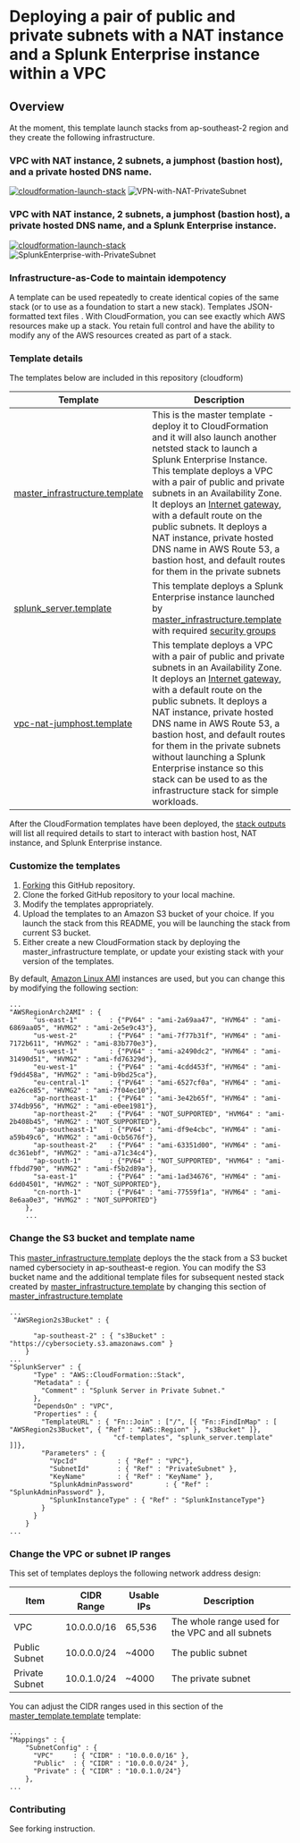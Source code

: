 # Deploying a pair of public and private subnets with a NAT instance and a Splunk Enterprise instance within a VPC 



## Overview

At the moment, this template launch stacks from ap-southeast-2 region and they create the following infrastructure.

### VPC with NAT instance, 2 subnets, a jumphost (bastion host), and a private hosted DNS name.
[![cloudformation-launch-stack](diagrams/stack-launch.png)](https://console.aws.amazon.com/cloudformation/home?region=ap-southeast-2#/stacks/new?stackName=SplunkEnterprisePrivate&templateURL=http://cybersociety.s3.amazonaws.com/cf-templates/vpc-nat-jumphost.template)
![VPN-with-NAT-PrivateSubnet](diagrams/vpc-nat-jumphost-designer.png)

### VPC with NAT instance, 2 subnets, a jumphost (bastion host), a private hosted DNS name, and a Splunk Enterprise instance.
[![cloudformation-launch-stack](diagrams/stack-launch.png)](https://console.aws.amazon.com/cloudformation/home?region=ap-southeast-2#/stacks/new?stackName=SplunkEnterprisePrivate&templateURL=https://cybersociety.s3.amazonaws.com/cf-templates/master_infrastructure.template)  
![SplunkEnterprise-with-PrivateSubnet](diagrams/master_infrastructure-designer.png)


### Infrastructure-as-Code to maintain idempotency

A template can be used repeatedly to create identical copies of the same stack (or to use as a foundation to start a new stack).  Templates JSON-formatted text files . With CloudFormation, you can see exactly which AWS resources make up a stack. You retain full control and have the ability to modify any of the AWS resources created as part of a stack. 


### Template details

The templates below are included in this repository (cloudform)

| Template | Description |
| --- | --- | 
| [master_infrastructure.template](templates/master_infrastructure.template) | This is the master template - deploy it to CloudFormation and it will also launch another netsted stack to launch a Splunk Enterprise Instance. This template deploys a VPC with a pair of public and private subnets in an Availability Zone. It deploys an [Internet gateway](http://docs.aws.amazon.com/AmazonVPC/latest/UserGuide/VPC_Internet_Gateway.html), with a default route on the public subnets. It deploys a NAT instance, private hosted DNS name in AWS Route 53, a bastion host, and default routes for them in the private subnets|
| [splunk_server.template](templates/splunk_server.template) | This template deploys a Splunk Enterprise instance launched by [master_infrastructure.template](templates/master_infrastructure.template) with required [security groups](http://docs.aws.amazon.com/AmazonVPC/latest/UserGuide/VPC_SecurityGroups.html)|
| [vpc-nat-jumphost.template](templates/vpc-nat-jumphost.template)| This template deploys a VPC with a pair of public and private subnets in an Availability Zone. It deploys an [Internet gateway](http://docs.aws.amazon.com/AmazonVPC/latest/UserGuide/VPC_Internet_Gateway.html), with a default route on the public subnets. It deploys a NAT instance, private hosted DNS name in AWS Route 53, a bastion host, and default routes for them in the private subnets without launching a Splunk Enterprise instance so this stack can be used to as the infrastructure stack for simple workloads.|

After the CloudFormation templates have been deployed, the [stack outputs](http://docs.aws.amazon.com/AWSCloudFormation/latest/UserGuide/outputs-section-structure.html) will list all required details to start to interact with bastion host, NAT instance, and Splunk Enterprise instance.


### Customize the templates

1. [Forking](https://github.com/hyperionian/cloudform#fork-destination-box) this GitHub repository.
2. Clone the forked GitHub repository to your local machine.
3. Modify the templates appropriately.
4. Upload the templates to an Amazon S3 bucket of your choice. If you launch the stack from this README, you will be launching the stack from current S3 bucket.
5. Either create a new CloudFormation stack by deploying the master_infrastructure template, or update your existing stack with your version of the templates.


By default, [Amazon Linux AMI](https://aws.amazon.com/amazon-linux-ami/) instances are used, but you can change this by modifying the following section:

```
...
"AWSRegionArch2AMI" : {
      "us-east-1"        : {"PV64" : "ami-2a69aa47", "HVM64" : "ami-6869aa05", "HVMG2" : "ami-2e5e9c43"},
      "us-west-2"        : {"PV64" : "ami-7f77b31f", "HVM64" : "ami-7172b611", "HVMG2" : "ami-83b770e3"},
      "us-west-1"        : {"PV64" : "ami-a2490dc2", "HVM64" : "ami-31490d51", "HVMG2" : "ami-fd76329d"},
      "eu-west-1"        : {"PV64" : "ami-4cdd453f", "HVM64" : "ami-f9dd458a", "HVMG2" : "ami-b9bd25ca"},
      "eu-central-1"     : {"PV64" : "ami-6527cf0a", "HVM64" : "ami-ea26ce85", "HVMG2" : "ami-7f04ec10"},
      "ap-northeast-1"   : {"PV64" : "ami-3e42b65f", "HVM64" : "ami-374db956", "HVMG2" : "ami-e0ee1981"},
      "ap-northeast-2"   : {"PV64" : "NOT_SUPPORTED", "HVM64" : "ami-2b408b45", "HVMG2" : "NOT_SUPPORTED"},
      "ap-southeast-1"   : {"PV64" : "ami-df9e4cbc", "HVM64" : "ami-a59b49c6", "HVMG2" : "ami-0cb5676f"},
      "ap-southeast-2"   : {"PV64" : "ami-63351d00", "HVM64" : "ami-dc361ebf", "HVMG2" : "ami-a71c34c4"},
      "ap-south-1"       : {"PV64" : "NOT_SUPPORTED", "HVM64" : "ami-ffbdd790", "HVMG2" : "ami-f5b2d89a"},
      "sa-east-1"        : {"PV64" : "ami-1ad34676", "HVM64" : "ami-6dd04501", "HVMG2" : "NOT_SUPPORTED"},
      "cn-north-1"       : {"PV64" : "ami-77559f1a", "HVM64" : "ami-8e6aa0e3", "HVMG2" : "NOT_SUPPORTED"}
    },
    ...
```

### Change the S3 bucket and template name

This [master_infrastructure.template](templates/master_infrastructure.template) deploys the the stack from a S3 bucket named cybersociety in ap-southeast-e region. You can modify the S3 bucket name and the additional template files for subsequent nested stack created by [master_infrastructure.template](templates/master_infrastructure.template) by changing this section of [master_infrastructure.template](templates/master_infrastructure.template) 


```
...
 "AWSRegion2s3Bucket" : {
    
      "ap-southeast-2" : { "s3Bucket" : "https://cybersociety.s3.amazonaws.com" }
    }
...
"SplunkServer" : {
      "Type" : "AWS::CloudFormation::Stack",
      "Metadata" : {
        "Comment" : "Splunk Server in Private Subnet."
      },
      "DependsOn" : "VPC",
      "Properties" : {
        "TemplateURL" : { "Fn::Join" : ["/", [{ "Fn::FindInMap" : [ "AWSRegion2s3Bucket", { "Ref" : "AWS::Region" }, "s3Bucket" ]},
                          "cf-templates", "splunk_server.template" ]]},
        "Parameters" : {
          "VpcId"          : { "Ref" : "VPC"},
          "SubnetId"       : { "Ref" : "PrivateSubnet" },
          "KeyName"        : { "Ref" : "KeyName" },
          "SplunkAdminPassword"        : { "Ref" : "SplunkAdminPassword" },
          "SplunkInstanceType" : { "Ref" : "SplunkInstanceType"}
        }
      }
    }
...

```

### Change the VPC or subnet IP ranges

This set of templates deploys the following network address design:

| Item | CIDR Range | Usable IPs | Description |
| --- | --- | --- | --- |
| VPC | 10.0.0.0/16 | 65,536 | The whole range used for the VPC and all subnets |
| Public Subnet | 10.0.0.0/24| ~4000 | The public subnet |
| Private Subnet | 10.0.1.0/24 | ~4000 | The private subnet |

You can adjust the CIDR ranges used in this section of the [master_template.template](templates/master_infrastructure.template) template:

```
...
"Mappings" : {
    "SubnetConfig" : {
      "VPC"     : { "CIDR" : "10.0.0.0/16" },
      "Public"  : { "CIDR" : "10.0.0.0/24" },
      "Private" : { "CIDR" : "10.0.1.0/24"}
    },
...
```


### Contributing

See forking instruction.
